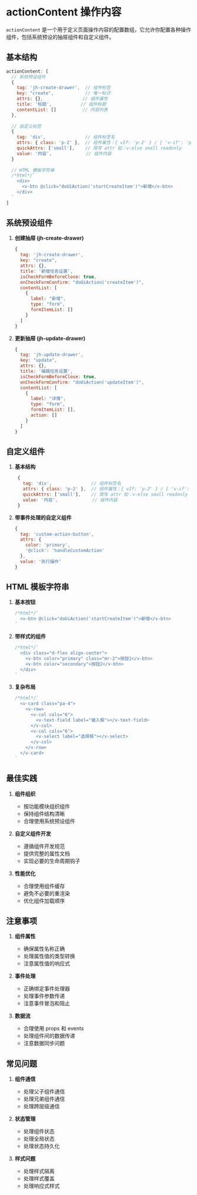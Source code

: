 # actionContent 操作内容

`actionContent` 是一个用于定义页面操作内容的配置数组，它允许你配置各种操作组件，包括系统预设的抽屉组件和自定义组件。

## 基本结构

```javascript
actionContent: [
  // 系统预设组件
  {
    tag: 'jh-create-drawer',  // 组件标签
    key: "create",            // 唯一标识
    attrs: {},               // 组件属性
    title: '标题',           // 组件标题
    contentList: []          // 内容列表
  },
  
  // 自定义标签
  {
    tag: 'div',               // 组件标签名
    attrs: { class: 'p-2' },  // 组件属性：{ vIf: 'p-2' } / { 'v-if': 'p-2' }
    quickAttrs: ['small'],    // 简写 attr 如：v-else small readonly
    value: '内容',             // 组件内容
  }
  
  // HTML 模板字符串
  /*html*/`
    <div>
      <v-btn @click="doUiAction('startCreateItem')">新增</v-btn>
    </div>
  `
]
```

## 系统预设组件

1. **创建抽屉 (jh-create-drawer)**
   ```javascript
   {
     tag: 'jh-create-drawer',
     key: "create",
     attrs: {},
     title: '新增任务设置',
     isCheckFormBeforeClose: true,
     onCheckFormConfirm: "doUiAction('createItem')",
     contentList: [
       {
         label: "新增",
         type: "form",
         formItemList: []
       }
     ]
   }
   ```

2. **更新抽屉 (jh-update-drawer)**
   ```javascript
   {
     tag: 'jh-update-drawer',
     key: "update",
     attrs: {},
     title: '编辑任务设置',
     isCheckFormBeforeClose: true,
     onCheckFormConfirm: "doUiAction('updateItem')",
     contentList: [
       {
         label: "详情",
         type: "form",
         formItemList: [],
         action: []
       }
     ]
   }
   ```

## 自定义组件

1. **基本结构**
   ```javascript
    {
      tag: 'div',               // 组件标签名
      attrs: { class: 'p-2' },  // 组件属性：{ vIf: 'p-2' } / { 'v-if': 'p-2' }
      quickAttrs: ['small'],    // 简写 attr 如：v-else small readonly
      value: '内容',             // 组件内容
    }
   ```

2. **带事件处理的自定义组件**
   ```javascript
   {
     tag: 'custom-action-button',
     attrs: {
       color: 'primary',
       '@click': 'handleCustomAction'
     },
     value: '执行操作'
   }
   ```

## HTML 模板字符串

1. **基本按钮**
   ```javascript
   /*html*/`
     <v-btn @click="doUiAction('startCreateItem')">新增</v-btn>
   `
   ```

2. **带样式的组件**
   ```javascript
   /*html*/`
     <div class="d-flex align-center">
       <v-btn color="primary" class="mr-2">按钮1</v-btn>
       <v-btn color="secondary">按钮2</v-btn>
     </div>
   `
   ```

3. **复杂布局**
   ```javascript
   /*html*/`
     <v-card class="pa-4">
       <v-row>
         <v-col cols="6">
           <v-text-field label="输入框"></v-text-field>
         </v-col>
         <v-col cols="6">
           <v-select label="选择框"></v-select>
         </v-col>
       </v-row>
     </v-card>
   `
   ```

## 最佳实践

1. **组件组织**
   - 按功能模块组织组件
   - 保持组件结构清晰
   - 合理使用系统预设组件

2. **自定义组件开发**
   - 遵循组件开发规范
   - 提供完整的属性文档
   - 实现必要的生命周期钩子

3. **性能优化**
   - 合理使用组件缓存
   - 避免不必要的重渲染
   - 优化组件加载顺序

## 注意事项

1. **组件属性**
   - 确保属性名称正确
   - 处理属性值的类型转换
   - 注意属性值的响应式

2. **事件处理**
   - 正确绑定事件处理器
   - 处理事件参数传递
   - 注意事件冒泡和阻止

3. **数据流**
   - 合理使用 props 和 events
   - 处理组件间的数据传递
   - 注意数据同步问题

## 常见问题

1. **组件通信**
   - 处理父子组件通信
   - 处理兄弟组件通信
   - 处理跨层级通信

2. **状态管理**
   - 处理组件状态
   - 处理全局状态
   - 处理状态持久化

3. **样式问题**
   - 处理样式隔离
   - 处理样式覆盖
   - 处理响应式样式
